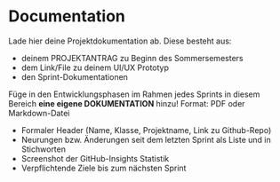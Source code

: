 ﻿# Documentation

Lade hier deine Projektdokumentation ab. 
Diese besteht aus:
-   deinem PROJEKTANTRAG zu Beginn des Sommersemesters 
-   dem Link/File zu deinem UI/UX Prototyp
-   den Sprint-Dokumentationen

Füge in den Entwicklungsphasen im Rahmen jedes Sprints in diesem Bereich **eine eigene DOKUMENTATION** hinzu!
Format: PDF oder Markdown-Datei

-   Formaler Header (Name, Klasse, Projektname, Link zu Github-Repo)
-   Neurungen bzw.  Änderungen seit dem letzten Sprint als Liste und in Stichworten
-   Screenshot der GitHub-Insights Statistik
-   Verpflichtende Ziele bis zum nächsten Sprint
